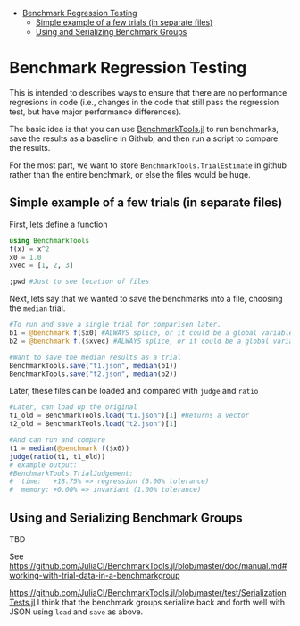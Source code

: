 - [Benchmark Regression Testing](#benchmark-regression-testing)
    - [Simple example of a few trials (in separate files)](#simple-example-of-a-few-trials-in-separate-files)
    - [Using and Serializing Benchmark Groups](#using-and-serializing-benchmark-groups)
# Benchmark Regression Testing
This is intended to describes ways to ensure that there are no performance regresions in code (i.e., changes in the code that still pass the regression test, but have major performance differences).

The basic idea is that you can use [BenchmarkTools.jl](https://github.com/JuliaCI/BenchmarkTools.jl) to run benchmarks, save the results as a baseline in Github, and then run a script to compare the results.

For the most part, we want to store `BenchmarkTools.TrialEstimate` in github rather than the entire benchmark, or else the files would be huge.

## Simple example of a few trials (in separate files)
First, lets define a function
```julia
using BenchmarkTools
f(x) = x^2
x0 = 1.0
xvec = [1, 2, 3]

;pwd #Just to see location of files
```
Next, lets say that we wanted to save the benchmarks into a file, choosing the `median` trial.
```julia
#To run and save a single trial for comparison later.
b1 = @benchmark f($x0) #ALWAYS splice, or it could be a global variable
b2 = @benchmark f.($xvec) #ALWAYS splice, or it could be a global variable

#Want to save the median results as a trial
BenchmarkTools.save("t1.json", median(b1))
BenchmarkTools.save("t2.json", median(b2))
```
Later, these files can be loaded and compared with `judge` and `ratio`
```julia
#Later, can load up the original
t1_old = BenchmarkTools.load("t1.json")[1] #Returns a vector
t2_old = BenchmarkTools.load("t2.json")[1]

#And can run and compare
t1 = median(@benchmark f($x0))
judge(ratio(t1, t1_old))
# example output:
#BenchmarkTools.TrialJudgement: 
#  time:   +18.75% => regression (5.00% tolerance)
#  memory: +0.00% => invariant (1.00% tolerance)
```

## Using and Serializing Benchmark Groups
TBD

See https://github.com/JuliaCI/BenchmarkTools.jl/blob/master/doc/manual.md#working-with-trial-data-in-a-benchmarkgroup

https://github.com/JuliaCI/BenchmarkTools.jl/blob/master/test/SerializationTests.jl
I think that the benchmark groups serialize back and forth well with JSON using `load` and `save` as above.
